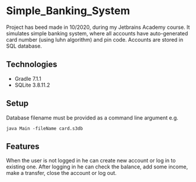 # Simple_Banking_System
Project has beed made in 10/2020, during my Jetbrains Academy course. It simulates simple banking system, where all accounts have auto-generated card number (using luhn algorithm) and pin code. Accounts are stored in SQL database.
## Technologies
* Gradle 7.1.1
* SQLite 3.8.11.2
## Setup
Database filename must be provided as a command line argument e.g. 
```
java Main -fileName card.s3db
```
## Features
When the user is not logged in he can create new account or log in to existing one. After logging in he can check the balance, add some income, make a transfer, close the account or log out.
